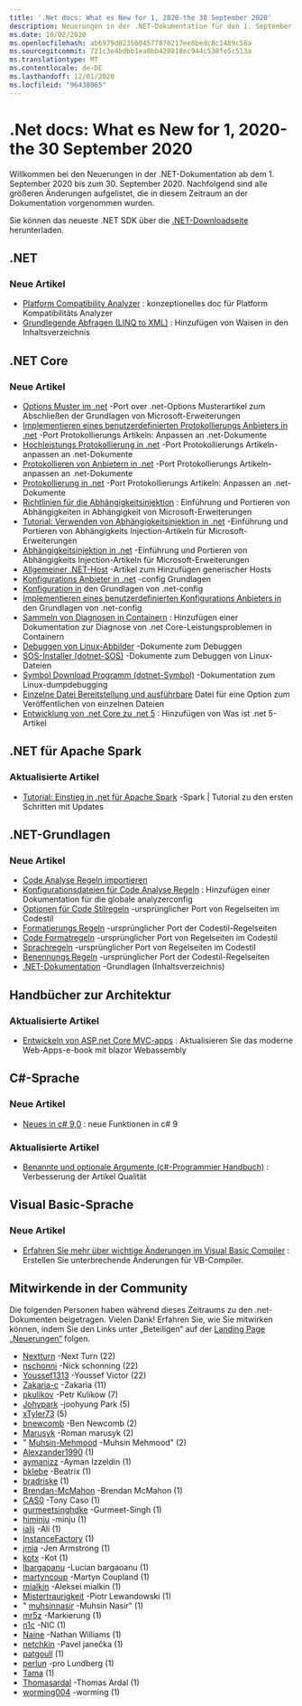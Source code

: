 ```yaml
---
title: '.Net docs: What es New for 1, 2020-the 30 September 2020'
description: Neuerungen in der .NET-Dokumentation für den 1. September 2020 bis zum 30. September 2020.
ms.date: 10/02/2020
ms.openlocfilehash: ab6979d0235604577870217ee8bedc8c1489c58a
ms.sourcegitcommit: 721c3e4bdbb1ea0bb420818ec944c538fe5c513a
ms.translationtype: MT
ms.contentlocale: de-DE
ms.lasthandoff: 12/01/2020
ms.locfileid: "96438065"
---
```

# <a name="net-docs-whats-new-for-september-1-2020---september-30-2020"></a>.Net docs: What es New for 1, 2020-the 30 September 2020

Willkommen bei den Neuerungen in der .NET-Dokumentation ab dem 1. September 2020 bis zum 30. September 2020. Nachfolgend sind alle größeren Änderungen aufgelistet, die in diesem Zeitraum an der Dokumentation vorgenommen wurden.

Sie können das neueste .NET SDK über die [.NET-Downloadseite](https://dotnet.microsoft.com/download) herunterladen.

## <a name="net"></a>.NET

### <a name="new-articles"></a>Neue Artikel

- [Platform Compatibility Analyzer](../standard/analyzers/platform-compat-analyzer.md) : konzeptionelles doc für Platform Kompatibilitäts Analyzer
- [Grundlegende Abfragen (LINQ to XML)](../standard/linq/basic-queries-linq-to-xml.md) : Hinzufügen von Waisen in den Inhaltsverzeichnis

## <a name="net-core"></a>.NET Core

### <a name="new-articles"></a>Neue Artikel

- [Options Muster im .net](../core/extensions/options.md) -Port over .net-Options Musterartikel zum Abschließen der Grundlagen von Microsoft-Erweiterungen
- [Implementieren eines benutzerdefinierten Protokollierungs Anbieters in .net](../core/extensions/custom-logging-provider.md) -Port Protokollierungs Artikeln: Anpassen an .net-Dokumente
- [Hochleistungs Protokollierung in .net](../core/extensions/high-performance-logging.md) -Port Protokollierungs Artikeln-anpassen an .net-Dokumente
- [Protokollieren von Anbietern in .net](../core/extensions/logging-providers.md) -Port Protokollierungs Artikeln-anpassen an .net-Dokumente
- [Protokollierung in .net](../core/extensions/logging.md) -Port Protokollierungs Artikeln: Anpassen an .net-Dokumente
- [Richtlinien für die Abhängigkeitsinjektion](../core/extensions/dependency-injection-guidelines.md) : Einführung und Portieren von Abhängigkeiten in Abhängigkeit von Microsoft-Erweiterungen
- [Tutorial: Verwenden von Abhängigkeitsinjektion in .net](../core/extensions/dependency-injection-usage.md) -Einführung und Portieren von Abhängigkeits Injection-Artikeln für Microsoft-Erweiterungen
- [Abhängigkeitsinjektion in .net](../core/extensions/dependency-injection.md) -Einführung und Portieren von Abhängigkeits Injection-Artikeln für Microsoft-Erweiterungen
- [Allgemeiner .NET-Host](../core/extensions/generic-host.md) -Artikel zum Hinzufügen generischer Hosts
- [Konfigurations Anbieter in .net](../core/extensions/configuration-providers.md) -config Grundlagen
- [Konfiguration in](../core/extensions/configuration.md) den Grundlagen von .net-config
- [Implementieren eines benutzerdefinierten Konfigurations Anbieters in](../core/extensions/custom-configuration-provider.md) den Grundlagen von .net-config
- [Sammeln von Diagnosen in Containern](../core/diagnostics/diagnostics-in-containers.md) : Hinzufügen einer Dokumentation zur Diagnose von .net Core-Leistungsproblemen in Containern
- [Debuggen von Linux-Abbilder](../core/diagnostics/debug-linux-dumps.md) -Dokumente zum Debuggen
- [SOS-Installer (dotnet-SOS)](../core/diagnostics/dotnet-sos.md) -Dokumente zum Debuggen von Linux-Dateien
- [Symbol Download Programm (dotnet-Symbol)](../core/diagnostics/dotnet-symbol.md) -Dokumentation zum Linux-dumpdebugging
- [Einzelne Datei Bereitstellung und ausführbare](../core/deploying/single-file.md) Datei für eine Option zum Veröffentlichen von einzelnen Dateien
- [Entwicklung von .net Core zu .net 5](../core/dotnet-five.md) : Hinzufügen von Was ist .net 5-Artikel

## <a name="net-for-apache-spark"></a>.NET für Apache Spark

### <a name="updated-articles"></a>Aktualisierte Artikel

- [Tutorial: Einstieg in .net für Apache Spark](../spark/tutorials/get-started.md) -Spark | Tutorial zu den ersten Schritten mit Updates

## <a name="net-fundamentals"></a>.NET-Grundlagen

### <a name="new-articles"></a>Neue Artikel

- [Code Analyse Regeln importieren](../fundamentals/code-analysis/quality-rules/index.md)
- [Konfigurationsdateien für Code Analyse Regeln](../fundamentals/code-analysis/configuration-files.md) : Hinzufügen einer Dokumentation für die globale analyzerconfig
- [Optionen für Code Stilregeln](../fundamentals/code-analysis/code-style-rule-options.md) -ursprünglicher Port von Regelseiten im Codestil
- [Formatierungs Regeln](../fundamentals/code-analysis/style-rules/formatting-rules.md) -ursprünglicher Port der Codestil-Regelseiten
- [Code Formatregeln](../fundamentals/code-analysis/style-rules/index.md) -ursprünglicher Port von Regelseiten im Codestil
- [Sprachregeln](../fundamentals/code-analysis/style-rules/language-rules.md) -ursprünglicher Port von Regelseiten im Codestil
- [Benennungs Regeln](../fundamentals/code-analysis/style-rules/naming-rules.md) -ursprünglicher Port der Codestil-Regelseiten
- [.NET-Dokumentation](../fundamentals/index.yml) -Grundlagen (Inhaltsverzeichnis)

## <a name="architecture-guides"></a>Handbücher zur Architektur

### <a name="updated-articles"></a>Aktualisierte Artikel

- [Entwickeln von ASP.net Core MVC-apps](../architecture/modern-web-apps-azure/develop-asp-net-core-mvc-apps.md) : Aktualisieren Sie das moderne Web-Apps-e-book mit blazor Webassembly

## <a name="c-language"></a>C#-Sprache

### <a name="new-articles"></a>Neue Artikel

- [Neues in c# 9,0](../csharp/whats-new/csharp-9.md) : neue Funktionen in c# 9

### <a name="updated-articles"></a>Aktualisierte Artikel

- [Benannte und optionale Argumente (c#-Programmier Handbuch)](../csharp/programming-guide/classes-and-structs/named-and-optional-arguments.md) : Verbesserung der Artikel Qualität

## <a name="visual-basic-language"></a>Visual Basic-Sprache

### <a name="new-articles"></a>Neue Artikel

- [Erfahren Sie mehr über wichtige Änderungen im Visual Basic Compiler](../visual-basic/whats-new/breaking-changes.md) : Erstellen Sie unterbrechende Änderungen für VB-Compiler.

## <a name="community-contributors"></a>Mitwirkende in der Community

Die folgenden Personen haben während dieses Zeitraums zu den .net-Dokumenten beigetragen. Vielen Dank! Erfahren Sie, wie Sie mitwirken können, indem Sie den Links unter „Beteiligen“ auf der [Landing Page „Neuerungen“](index.yml) folgen.

- [Nextturn](https://github.com/NextTurn) -Next Turn (22)
- [nschonni](https://github.com/nschonni) -Nick schonning (22)
- [Youssef1313](https://github.com/Youssef1313) -Youssef Victor (22)
- [Zakaria-c](https://github.com/zakaria-c) -Zakaria (11)
- [pkulikov](https://github.com/pkulikov) -Petr Kulikow (7)
- [Johypark](https://github.com/JohyPark) -joohyung Park (5)
- [xTyler73](https://github.com/xTyler73) (5)
- [bnewcomb](https://github.com/bnewcomb) -Ben Newcomb (2)
- [Marusyk](https://github.com/Marusyk) -Roman marusyk (2)
- " [Muhsin-Mehmood](https://github.com/mohsin-mehmood) -Muhsin Mehmood" (2)
- [Alexzander1990](https://github.com/Alexzander1990) (1)
- [aymanizz](https://github.com/aymanizz) -Ayman Izzeldin (1)
- [bklebe](https://github.com/bklebe) -Beatrix (1)
- [bradriske](https://github.com/bradriske) (1)
- [Brendan-McMahon](https://github.com/brendan-mcmahon) -Brendan McMahon (1)
- [CAS0](https://github.com/CAS0) -Tony Caso (1)
- [gurmeetsinghdke](https://github.com/gurmeetsinghdke) -Gurmeet-Singh (1)
- [himinju](https://github.com/hiMinju) -minju (1)
- [ialij](https://github.com/iAliJ) -Ali (1)
- [InstanceFactory](https://github.com/InstanceFactory) (1)
- [jmia](https://github.com/jmia) -Jen Armstrong (1)
- [kotx](https://github.com/kotx) -Kot (1)
- [lbargaoanu](https://github.com/lbargaoanu) -Lucian bargaoanu (1)
- [martyncoup](https://github.com/martyncoup) -Martyn Coupland (1)
- [mialkin](https://github.com/mialkin) -Aleksei mialkin (1)
- [Mistertraurigkeit](https://github.com/MisterSadness) -Piotr Lewandowski (1)
- " [muhsinnasir](https://github.com/mohsinnasir) -Muhsin Nasir" (1)
- [mr5z](https://github.com/mr5z) -Markierung (1)
- [n1c](https://github.com/n1c) -NIC (1)
- [Naine](https://github.com/Naine) -Nathan Williams (1)
- [netchkin](https://github.com/netchkin) -Pavel janečka (1)
- [patgoull](https://github.com/patgoull) (1)
- [perlun](https://github.com/perlun) -pro Lundberg (1)
- [Tama](https://github.com/tama) (1)
- [Thomasardal](https://github.com/ThomasArdal) -Thomas Ardal (1)
- [worming004](https://github.com/worming004) -worming (1)

